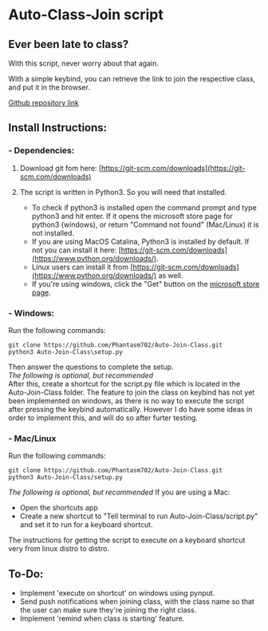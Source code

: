 # Auto-Class-Join script

## Ever been late to class?
With this script, never worry about that again. 

With a simple keybind, you can retrieve the link to join the respective class, and put it in the browser.

[Github repository link](https://github.com/Phantasm702/Auto-Join-Class)

## Install Instructions:
### - Dependencies:
1. Download git fom here: [https://git-scm.com/downloads](https://git-scm.com/downloads)
2. The script is written in Python3. So you will need that installed.  

    - To check if python3 is installed open the command prompt and type python3 and hit enter. If it opens the microsoft store page for python3 (windows), or return "Command not found" (Mac/Linux) it is not installed.  
    - If you are using MacOS Catalina, Python3 is installed by default. If not you can install it here: [https://git-scm.com/downloads](https://www.python.org/downloads/).  
    - Linux users can install it from [https://git-scm.com/downloads](https://www.python.org/downloads/) as well.  
    - If you're using windows, click the "Get" button on the [microsoft store page](https://www.microsoft.com/en-in/p/python-39/9p7qfqmjrfp7?activetab=pivot:overviewtab).  

### - Windows:
Run the following commands:
```
git clone https://github.com/Phantasm702/Auto-Join-Class.git
python3 Auto-Join-Class\setup.py 
```
Then answer the questions to complete the setup.  
*The following is optional, but recommended*  
After this, create a shortcut for the script.py file which is located in the Auto-Join-Class folder.
The feature to join the class on keybind has not yet been implemented on windows, as there is no way to execute the script after pressing the keybind automatically.
However I do have some ideas in order to implement this, and will do so after furter testing.

### - Mac/Linux
Run the following commands:
```
git clone https://github.com/Phantasm702/Auto-Join-Class.git
python3 Auto-Join-Class/setup.py
```
*The following is optional, but recommended*
If you are using a Mac:
- Open the shortcuts app
- Create a new shortcut to "Tell terminal to run Auto-Join-Class/script.py" and set it to run for a keyboard shortcut.

The instructions for getting the script to execute on a keyboard shortcut very from linux distro to distro.


## To-Do:
- Implement 'execute on shortcut' on windows using pynput.  
- Send push notifications when joining class, with the class name so that the user can make sure they're joining the right class.  
- Implement 'remind when class is starting' feature.  
